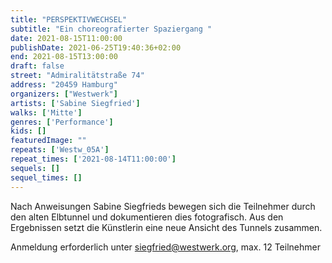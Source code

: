 ```yaml
---
title: "PERSPEKTIVWECHSEL"
subtitle: "Ein choreografierter Spaziergang "
date: 2021-08-15T11:00:00
publishDate: 2021-06-25T19:40:36+02:00
end: 2021-08-15T13:00:00
draft: false
street: "Admiralitätstraße 74"
address: "20459 Hamburg"
organizers: ["Westwerk"]
artists: ['Sabine Siegfried']
walks: ['Mitte']
genres: ['Performance']
kids: []
featuredImage: ""
repeats: ['Westw_05A']
repeat_times: ['2021-08-14T11:00:00']
sequels: []
sequel_times: []
---
```


Nach Anweisungen Sabine Siegfrieds bewegen sich die Teilnehmer durch den alten Elbtunnel und dokumentieren dies fotografisch. Aus den Ergebnissen setzt die Künstlerin eine neue Ansicht des Tunnels zusammen.



Anmeldung erforderlich unter siegfried@westwerk.org, max. 12 Teilnehmer

